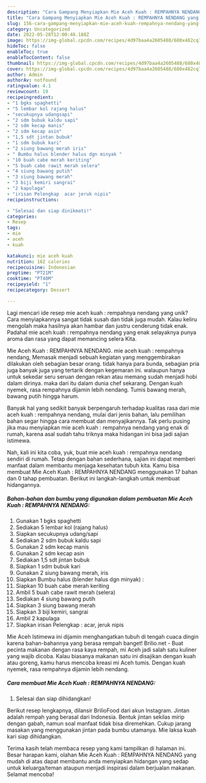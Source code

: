 ```yaml
---
description: "Cara Gampang Menyiapkan Mie Aceh Kuah : REMPAHNYA NENDANG yang Bisa Manjain Lidah"
title: "Cara Gampang Menyiapkan Mie Aceh Kuah : REMPAHNYA NENDANG yang Bisa Manjain Lidah"
slug: 156-cara-gampang-menyiapkan-mie-aceh-kuah-rempahnya-nendang-yang-bisa-manjain-lidah
category: Uncategorized
date: 2022-05-28T12:00:48.188Z
image: https://img-global.cpcdn.com/recipes/4d97baa4a2605488/680x482cq70/mie-aceh-kuah-rempahnya-nendang-foto-resep-utama.jpg
hideToc: false
enableToc: true
enableTocContent: false
thumbnail: https://img-global.cpcdn.com/recipes/4d97baa4a2605488/680x482cq70/mie-aceh-kuah-rempahnya-nendang-foto-resep-utama.jpg
cover: https://img-global.cpcdn.com/recipes/4d97baa4a2605488/680x482cq70/mie-aceh-kuah-rempahnya-nendang-foto-resep-utama.jpg
author: Admin
authorAv: notfound
ratingvalue: 4.1
reviewcount: 19
recipeingredient:
- "1 bgks spaghetti"
- "5 lembar kol rajang halus"
- "secukupnya udangsapi"
- "2 sdm bubuk kaldu sapi"
- "2 sdm kecap manis"
- "2 sdm kecap asin"
- "1,5 sdt jintan bubuk"
- "1 sdm bubuk kari"
- "2 siung bawang merah iris"
- " Bumbu halus blender halus dgn minyak "
- "10 buah cabe merah keriting"
- "5 buah cabe rawit merah selera"
- "4 siung bawang putih"
- "3 siung bawang merah"
- "3 biji kemiri sangrai"
- "2 kapulaga"
- "irisan Pelengkap  acar jeruk nipis"
recipeinstructions:

- "Selesai dan siap dinikmati!"
categories:
- Resep
tags:
- mie
- aceh
- kuah

katakunci: mie aceh kuah 
nutrition: 162 calories
recipecuisine: Indonesian
preptime: "PT21M"
cooktime: "PT40M"
recipeyield: "1"
recipecategory: Dessert

---
```





Lagi mencari ide resep mie aceh kuah : rempahnya nendang yang unik? Cara menyiapkannya sangat tidak susah dan tidak juga mudah. Kalau keliru mengolah maka hasilnya akan hambar dan justru cenderung tidak enak. Padahal mie aceh kuah : rempahnya nendang yang enak selayaknya punya aroma dan rasa yang dapat memancing selera Kita.





Mie Aceh Kuah : REMPAHNYA NENDANG. mie aceh kuah : rempahnya nendang, Memasak menjadi sebuah kegiatan yang menggembirakan dilakukan oleh sebagian besar orang. tidak hanya para bunda, sebagian pria juga banyak juga yang tertarik dengan kegemaran ini. walaupun hanya untuk sekedar seru seruan dengan rekan atau memang sudah menjadi hobi dalam dirinya. maka dari itu dalam dunia chef sekarang. Dengan kuah nyemek, rasa rempahnya dijamin lebih nendang. Tumis bawang merah, bawang putih hingga harum.

Banyak hal yang sedikit banyak berpengaruh terhadap kualitas rasa dari mie aceh kuah : rempahnya nendang, mulai dari jenis bahan, lalu pemilihan bahan segar hingga cara membuat dan menyajikannya. Tak perlu pusing jika mau menyiapkan mie aceh kuah : rempahnya nendang yang enak di rumah, karena asal sudah tahu triknya maka hidangan ini bisa jadi sajian istimewa.






Nah, kali ini kita coba, yuk, buat mie aceh kuah : rempahnya nendang sendiri di rumah. Tetap dengan bahan sederhana, sajian ini dapat memberi manfaat dalam membantu menjaga kesehatan tubuh kita. Kamu bisa membuat Mie Aceh Kuah : REMPAHNYA NENDANG menggunakan 17 bahan dan 0 tahap pembuatan. Berikut ini langkah-langkah untuk membuat hidangannya.

<!--inarticleads1-->

##### Bahan-bahan dan bumbu yang digunakan dalam pembuatan Mie Aceh Kuah : REMPAHNYA NENDANG:

1. Gunakan 1 bgks spaghetti
1. Sediakan 5 lembar kol (rajang halus)
1. Siapkan secukupnya udang/sapi
1. Sediakan 2 sdm bubuk kaldu sapi
1. Gunakan 2 sdm kecap manis
1. Gunakan 2 sdm kecap asin
1. Sediakan 1,5 sdt jintan bubuk
1. Siapkan 1 sdm bubuk kari
1. Gunakan 2 siung bawang merah, iris
1. Siapkan  Bumbu halus (blender halus dgn minyak) :
1. Siapkan 10 buah cabe merah keriting
1. Ambil 5 buah cabe rawit merah (selera)
1. Sediakan 4 siung bawang putih
1. Siapkan 3 siung bawang merah
1. Siapkan 3 biji kemiri, sangrai
1. Ambil 2 kapulaga
1. Siapkan irisan Pelengkap : acar, jeruk nipis


Mie Aceh Istimewa ini dijamin menghangatkan tubuh di tengah cuaca dingin karena bahan-bahannya yang berasa rempah banget! Brilio.net - Buat pecinta makanan dengan rasa kaya rempah, mi Aceh jadi salah satu kuliner yang wajib dicoba. Kalau biasanya makanan satu ini disajikan dengan kuah atau goreng, kamu harus mencoba kreasi mi Aceh tumis. Dengan kuah nyemek, rasa rempahnya dijamin lebih nendang. 

<!--inarticleads2-->

##### Cara membuat Mie Aceh Kuah : REMPAHNYA NENDANG:


1. Selesai dan siap dihidangkan!

Berikut resep lengkapnya, dilansir BrilioFood dari akun Instagram. Jintan adalah rempah yang berasal dari Indonesia. Bentuk jintan sekilas mirip dengan gabah, namun soal manfaat tidak bisa diremehkan. Cukup jarang masakan yang menggunakan jintan pada bumbu utamanya. Mie laksa kuah kari siap dihidangkan. 

Terima kasih telah membaca resep yang kami tampilkan di halaman ini. Besar harapan kami, olahan Mie Aceh Kuah : REMPAHNYA NENDANG yang mudah di atas dapat membantu anda menyiapkan hidangan yang sedap untuk keluarga/teman ataupun menjadi inspirasi dalam berjualan makanan. Selamat mencoba!

